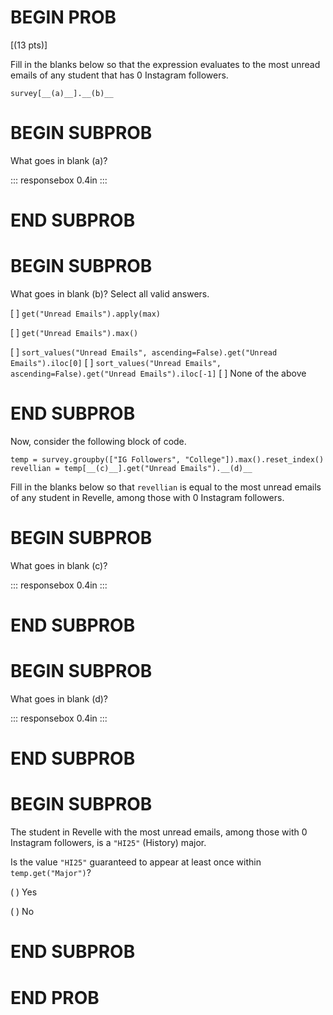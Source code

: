 # BEGIN PROB

\[(13 pts)\]

Fill in the blanks below so that the expression evaluates to the most
unread emails of any student that has 0 Instagram followers.

    survey[__(a)__].__(b)__

# BEGIN SUBPROB

What goes in blank (a)?

::: responsebox
0.4in
:::

# END SUBPROB

# BEGIN SUBPROB

What goes in blank (b)? Select all valid answers.

[ ] `get("Unread Emails").apply(max)`

[ ] `get("Unread Emails").max()`

[ ]
`sort_values("Unread Emails", ascending=False).get("Unread Emails").iloc[0]`
[ ]
`sort_values("Unread Emails", ascending=False).get("Unread Emails").iloc[-1]`
[ ] None of the above

# END SUBPROB

Now, consider the following block of code.

    temp = survey.groupby(["IG Followers", "College"]).max().reset_index()
    revellian = temp[__(c)__].get("Unread Emails").__(d)__

Fill in the blanks below so that `revellian` is equal to the most unread
emails of any student in Revelle, among those with 0 Instagram
followers.

# BEGIN SUBPROB

What goes in blank (c)?

::: responsebox
0.4in
:::

# END SUBPROB

# BEGIN SUBPROB

What goes in blank (d)?

::: responsebox
0.4in
:::

# END SUBPROB

# BEGIN SUBPROB

The student in Revelle with the most unread emails, among those with 0
Instagram followers, is a `"HI25"` (History) major.

Is the value `"HI25"` guaranteed to appear at least once within
`temp.get("Major")`?

( ) Yes

( ) No

# END SUBPROB

# END PROB